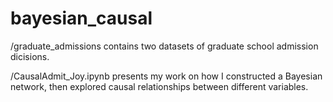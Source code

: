 # bayesian_causal

/graduate_admissions contains two datasets of graduate school admission dicisions. 

/CausalAdmit_Joy.ipynb presents my work on how I constructed a Bayesian network, then explored causal relationships between different variables.
